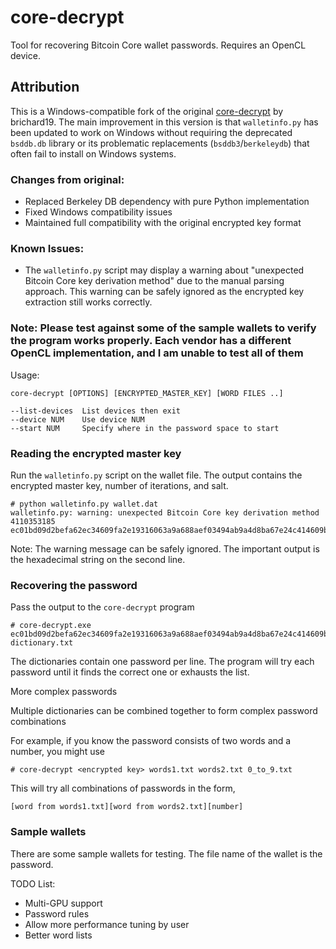 # core-decrypt
Tool for recovering Bitcoin Core wallet passwords. Requires an OpenCL device.

## Attribution
This is a Windows-compatible fork of the original [core-decrypt](https://github.com/brichard19/core-decrypt/tree/master) by brichard19. The main improvement in this version is that `walletinfo.py` has been updated to work on Windows without requiring the deprecated `bsddb.db` library or its problematic replacements (`bsddb3`/`berkeleydb`) that often fail to install on Windows systems.

### Changes from original:
- Replaced Berkeley DB dependency with pure Python implementation
- Fixed Windows compatibility issues
- Maintained full compatibility with the original encrypted key format

### Known Issues:
- The `walletinfo.py` script may display a warning about "unexpected Bitcoin Core key derivation method" due to the manual parsing approach. This warning can be safely ignored as the encrypted key extraction still works correctly.

### Note: Please test against some of the sample wallets to verify the program works properly. Each vendor has a different OpenCL implementation, and I am unable to test all of them

Usage:

```
core-decrypt [OPTIONS] [ENCRYPTED_MASTER_KEY] [WORD FILES ..]

--list-devices	List devices then exit
--device NUM    Use device NUM
--start NUM     Specify where in the password space to start
```

### Reading the encrypted master key

Run the `walletinfo.py` script on the wallet file. The output contains the encrypted master key, number of iterations, and salt.

```
# python walletinfo.py wallet.dat
walletinfo.py: warning: unexpected Bitcoin Core key derivation method  4110353185
ec01bd09d2befa62ec34609fa2e19316063a9a688aef03494ab9a4d8ba67e24c414609b1ce5abb850002ecc0
```

Note: The warning message can be safely ignored. The important output is the hexadecimal string on the second line.

### Recovering the password

Pass the output to the `core-decrypt` program

```
# core-decrypt.exe ec01bd09d2befa62ec34609fa2e19316063a9a688aef03494ab9a4d8ba67e24c414609b1ce5abb850002ecc0  dictionary.txt
```


The dictionaries contain one password per line. The program will try each password until it finds the correct one or exhausts the list.




More complex passwords


Multiple dictionaries can be combined together to form complex password combinations


For example, if you know the password consists of two words and a number, you might use 

```
# core-decrypt <encrypted key> words1.txt words2.txt 0_to_9.txt
```

This will try all combinations of passwords in the form,

```
[word from words1.txt][word from words2.txt][number]
```

### Sample wallets
There are some sample wallets for testing. The file name of the wallet is the password.

TODO List:

* Multi-GPU support
* Password rules
* Allow more performance tuning by user
* Better word lists

